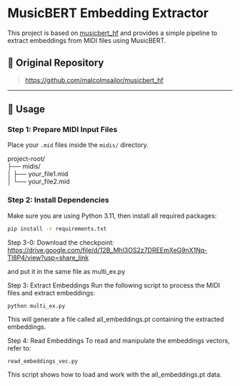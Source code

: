 # MusicBERT Embedding Extractor

This project is based on [musicbert_hf](https://github.com/malcolmsailor/musicbert_hf) and provides a simple pipeline to extract embeddings from MIDI files using MusicBERT.

## 🔗 Original Repository

> https://github.com/malcolmsailor/musicbert_hf

---

## 🚀 Usage

### Step 1: Prepare MIDI Input Files

Place your `.mid` files inside the `midis/` directory.

project-root/ \
├── midis/ \
│ ├── your_file1.mid \
│ └── your_file2.mid 


### Step 2: Install Dependencies

Make sure you are using Python 3.11, then install all required packages:

```bash
pip install -r requirements.txt
```
Step 3-0: Download the checkpoint:
https://drive.google.com/file/d/12B_Mhl3OS2z7DREEmXeG9nX1Nq-Tl8P4/view?usp=share_link

and put it in the same file as multi_ex.py


Step 3: Extract Embeddings
Run the following script to process the MIDI files and extract embeddings:
```bash
python multi_ex.py
```
This will generate a file called all_embeddings.pt containing the extracted embeddings.

Step 4: Read Embeddings
To read and manipulate the embeddings vectors, refer to:
```
read_embeddings_vec.py
```
This script shows how to load and work with the all_embeddings.pt data.